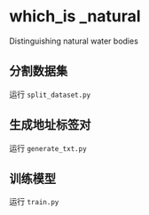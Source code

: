 # which_is _natural
 Distinguishing natural water bodies
## 分割数据集
运行 `split_dataset.py`
## 生成地址标签对
运行 `generate_txt.py`
## 训练模型
运行 `train.py`